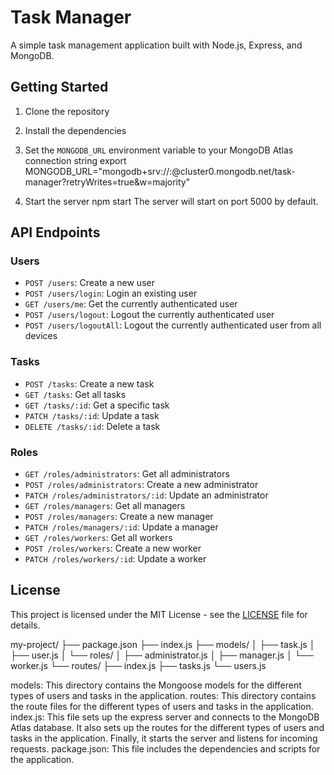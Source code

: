 # Task Manager

A simple task management application built with Node.js, Express, and MongoDB.

## Getting Started

1. Clone the repository

2. Install the dependencies

3. Set the `MONGODB_URL` environment variable to your MongoDB Atlas connection string
   export MONGODB_URL="mongodb+srv://<username>:<password>@cluster0.mongodb.net/task-manager?retryWrites=true&w=majority"

4. Start the server
   npm start
   The server will start on port 5000 by default.

## API Endpoints

### Users

- `POST /users`: Create a new user
- `POST /users/login`: Login an existing user
- `GET /users/me`: Get the currently authenticated user
- `POST /users/logout`: Logout the currently authenticated user
- `POST /users/logoutAll`: Logout the currently authenticated user from all devices

### Tasks

- `POST /tasks`: Create a new task
- `GET /tasks`: Get all tasks
- `GET /tasks/:id`: Get a specific task
- `PATCH /tasks/:id`: Update a task
- `DELETE /tasks/:id`: Delete a task

### Roles

- `GET /roles/administrators`: Get all administrators
- `POST /roles/administrators`: Create a new administrator
- `PATCH /roles/administrators/:id`: Update an administrator
- `GET /roles/managers`: Get all managers
- `POST /roles/managers`: Create a new manager
- `PATCH /roles/managers/:id`: Update a manager
- `GET /roles/workers`: Get all workers
- `POST /roles/workers`: Create a new worker
- `PATCH /roles/workers/:id`: Update a worker

## License

This project is licensed under the MIT License - see the [LICENSE](LICENSE) file for details.

my-project/
├── package.json
├── index.js
├── models/
│ ├── task.js
│ ├── user.js
│ └── roles/
│ ├── administrator.js
│ ├── manager.js
│ └── worker.js
└── routes/
├── index.js
├── tasks.js
└── users.js

models: This directory contains the Mongoose models for the different types of users and tasks in the application.
routes: This directory contains the route files for the different types of users and tasks in the application.
index.js: This file sets up the express server and connects to the MongoDB Atlas database. It also sets up the routes for the different types of users and tasks in the application. Finally, it starts the server and listens for incoming requests.
package.json: This file includes the dependencies and scripts for the application.
